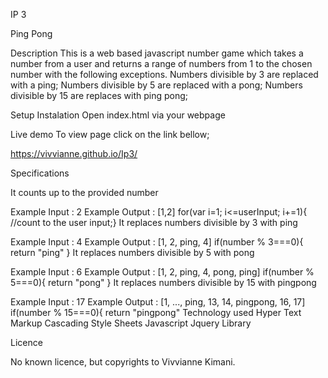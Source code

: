 IP 3

Ping Pong

Description
This is a web based javascript number game which takes a number from a user and returns a range of numbers from 1 to the chosen number with the following exceptions.
Numbers divisible by 3 are replaced with a ping;
Numbers divisible by 5 are replaced with a pong;
Numbers divisible by 15 are replaces with ping pong;

Setup Instalation
Open index.html via your webpage

Live demo
To view page click on the link bellow;

https://vivvianne.github.io/Ip3/


Specifications

It counts up to the provided number

Example Input : 2
Example Output : [1,2]
for(var i=1; i<=userInput; i+=1){ //count to the user input;}
It replaces numbers divisible by 3 with ping

Example Input : 4
Example Output : [1, 2, ping, 4]
if(number % 3===0){ return "ping" }
It replaces numbers divisible by 5 with pong

Example Input : 6
Example Output : [1, 2, ping, 4, pong, ping]
if(number % 5===0){ return "pong" }
It replaces numbers divisible by 15 with pingpong

Example Input : 17
Example Output : [1, ..., ping, 13, 14, pingpong, 16, 17]
if(number % 15===0){ return "pingpong" 
Technology used
Hyper Text Markup
Cascading Style Sheets
Javascript
Jquery Library

Licence

No known licence, but copyrights to Vivvianne Kimani.
